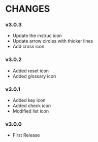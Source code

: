 # CHANGES

### v3.0.3
- Update the instruc icon
- Update arrow circles with thicker lines
- Add cross icon

### v3.0.2
- Added reset icon
- Added glossary icon

### v3.0.1
- Added key icon
- Added check icon
- Modified list icon

### v3.0.0
- First Release

